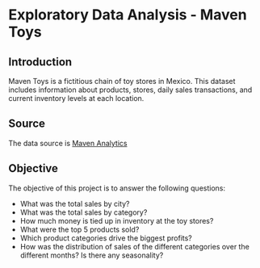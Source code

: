 # Exploratory Data Analysis - Maven Toys #


## Introduction ##
Maven Toys is a fictitious chain of toy stores in Mexico. This dataset includes information about products, stores, daily sales transactions, and current inventory levels at each location. 

## Source ##
The data source is [Maven Analytics]( https://www.mavenanalytics.io/data-playground)

## Objective ##
The objective of this project is to answer the following questions:
-	What was the total sales by city?
-	What was the total sales by category?
-	How much money is tied up in inventory at the toy stores?
-	What were the top 5 products sold? 
-	Which product categories drive the biggest profits?
-	How was the distribution of sales of the different categories over the different months? Is there any seasonality?

